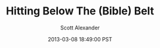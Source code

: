 ---
layout: podcast
title: "Hitting Below The (Bible) Belt"
author: Scott Alexander
description: https://slatestarcodex.com/2013/03/08/hitting-below-the-bible-belt/
date: 2013-03-08 18:49:00 PST
length: 279282
duration: 70
guid: hitting-below-the-bible-belt
---
